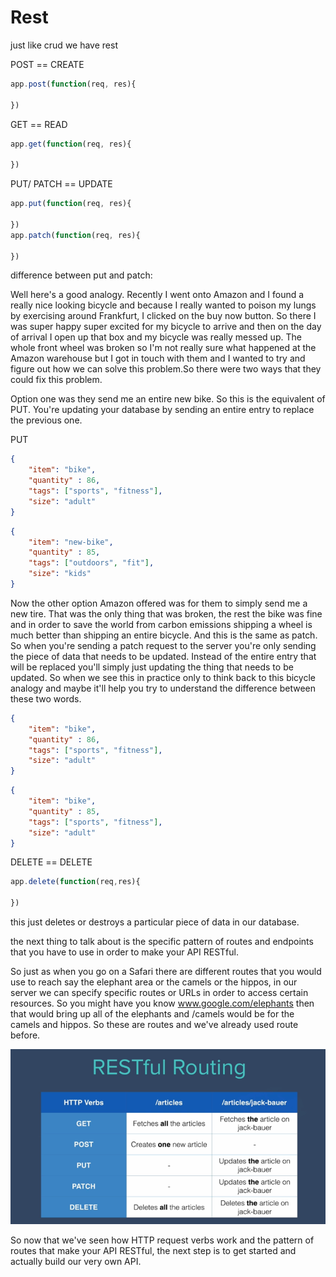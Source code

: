 # Rest

just like crud we have rest

POST == CREATE

```js
app.post(function(req, res){
    
})
```

GET == READ

```js
app.get(function(req, res){
    
})
```



PUT/ PATCH == UPDATE
```js
app.put(function(req, res){
    
})
app.patch(function(req, res){
    
})
```
difference between put and patch:

Well here's a good analogy. Recently I went onto Amazon and I found a really nice looking bicycle and because I really wanted to poison my lungs by exercising around Frankfurt, I clicked on the buy now button. So there I was super happy super excited for my bicycle to arrive and then on the day of arrival I open up that box and my bicycle was really messed up. The whole front wheel was broken so I'm not really sure what happened at the Amazon warehouse but I got in touch with them and I wanted to try and figure out how we can solve this problem.So there were two ways that they could fix this problem.

Option one was they send me an entire new bike. So this is the equivalent of PUT. You're updating your database by sending an entire entry to replace the previous one.

PUT

```JSON
{
    "item": "bike",
    "quantity" : 86,
    "tags": ["sports", "fitness"],
    "size": "adult"
}
```

```JSON
{
    "item": "new-bike",
    "quantity" : 85,
    "tags": ["outdoors", "fit"],
    "size": "kids"
}
```

Now the other option Amazon offered was for them to simply send me a new tire. That was the only thing that was broken, the rest the bike was fine and in order to save the world from carbon emissions shipping a wheel is much better than shipping an entire bicycle. And this is the same as patch. So when you're sending a patch request to the server you're only sending the piece of data that needs to be updated. Instead of the entire entry that will be replaced you'll simply just updating the thing that needs to be updated. So when we see this in practice only to think back to this bicycle analogy and maybe it'll help you try to understand the difference between these two words.

```JSON
{
    "item": "bike",
    "quantity" : 86,
    "tags": ["sports", "fitness"],
    "size": "adult"
}
```

```JSON
{
    "item": "bike",
    "quantity" : 85,
    "tags": ["sports", "fitness"],
    "size": "adult"
}
```

DELETE == DELETE

```js
app.delete(function(req,res){

})
```

this just deletes or destroys a particular piece of data in our database.


the next thing to talk about is the specific pattern of routes and endpoints that you have to use in order to make your API RESTful.


So just as when you go on a Safari there are different routes that you would use to reach say the elephant area or the camels or the hippos, in our server we can specify specific routes or URLs in order to access certain resources. So you might have you know www.google.com/elephants then that would bring up all of the elephants and /camels would be for the camels and hippos. So these are routes and we've already used route before.

![restful routing](./images/rest-routing.png)

So now that we've seen how HTTP request verbs work and the pattern of routes that make your API RESTful, the next step is to get started and actually build our very own API.
